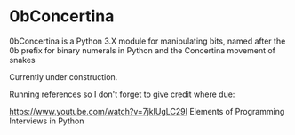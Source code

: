 # 0bConcertina
0bConcertina is a Python 3.X module for manipulating bits, named after the 0b prefix for binary numerals in Python and the Concertina movement of snakes

Currently under construction.

Running references so I don't forget to give credit where due:

https://www.youtube.com/watch?v=7jkIUgLC29I
Elements of Programming Interviews in Python
